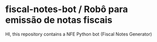 # fiscal-notes-bot / Robô para emissão de notas fiscais

HI, this repository contains a NFE Python bot (Fiscal Notes Generator) 
